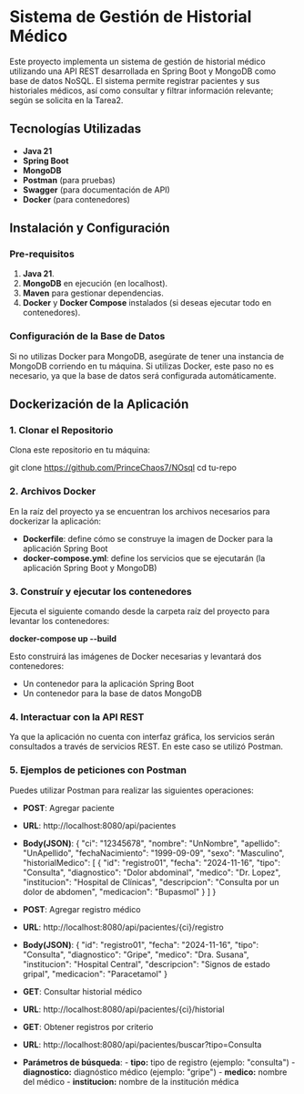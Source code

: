 # Sistema de Gestión de Historial Médico

Este proyecto implementa un sistema de gestión de historial médico utilizando una API REST desarrollada en Spring Boot y MongoDB como base de datos NoSQL. El sistema permite registrar pacientes y sus historiales médicos, así como consultar y filtrar información relevante; según se solicita en la Tarea2.

## Tecnologías Utilizadas

- **Java 21**
- **Spring Boot**
- **MongoDB**
- **Postman** (para pruebas)
- **Swagger** (para documentación de API)
- **Docker** (para contenedores)

## Instalación y Configuración

### Pre-requisitos

1. **Java 21**.
2. **MongoDB** en ejecución (en localhost).
3. **Maven** para gestionar dependencias.
4. **Docker** y **Docker Compose** instalados (si deseas ejecutar todo en contenedores).

### Configuración de la Base de Datos

Si no utilizas Docker para MongoDB, asegúrate de tener una instancia de MongoDB corriendo en tu máquina. Si utilizas Docker, este paso no es necesario, ya que la base de datos será configurada automáticamente.

## Dockerización de la Aplicación

### 1. Clonar el Repositorio

Clona este repositorio en tu máquina:

git clone https://github.com/PrinceChaos7/NOsql
cd tu-repo

### 2. Archivos Docker

En la raíz del proyecto ya se encuentran los archivos necesarios para dockerizar la aplicación:

- **Dockerfile**: define cómo se construye la imagen de Docker para la aplicación Spring Boot
- **docker-compose.yml**: define los servicios que se ejecutarán (la aplicación Spring Boot y MongoDB)

### 3. Construír y ejecutar los contenedores

Ejecuta el siguiente comando desde la carpeta raíz del proyecto para levantar los contenedores:

**docker-compose up --build**

Esto construirá las imágenes de Docker necesarias y levantará dos contenedores:

- Un contenedor para la aplicación Spring Boot
- Un contenedor para la base de datos MongoDB

### 4. Interactuar con la API REST

Ya que la aplicación no cuenta con interfaz gráfica, los servicios serán consultados a través de servicios REST.
En este caso se utilizó Postman.

### 5. Ejemplos de peticiones con Postman

Puedes utilizar Postman para realizar las siguientes operaciones:

- **POST**: Agregar paciente

- **URL**: http://localhost:8080/api/pacientes
- **Body(JSON)**:
				{
					"ci": "12345678",
					"nombre": "UnNombre",
					"apellido": "UnApellido",
					"fechaNacimiento": "1999-09-09",
					"sexo": "Masculino",
					"historialMedico": [
					{
						"id": "registro01",
						"fecha": "2024-11-16", 
						"tipo": "Consulta",
						"diagnostico": "Dolor abdominal",
						"medico": "Dr. Lopez",
						"institucion": "Hospital de Clínicas",
						"descripcion": "Consulta por un dolor de abdomen",
						"medicacion": "Bupasmol"
					}
					]
				}
				
- **POST**: Agregar registro médico

- **URL**: http://localhost:8080/api/pacientes/{ci}/registro
- **Body(JSON)**:
				{
					"id": "registro01",
					"fecha": "2024-11-16",
					"tipo": "Consulta",
					"diagnostico": "Gripe",
					"medico": "Dra. Susana",
					"institucion": "Hospital Central",
					"descripcion": "Signos de estado gripal",
					"medicacion": "Paracetamol"
				}
				
- **GET**: Consultar historial médico

- **URL**: http://localhost:8080/api/pacientes/{ci}/historial

- **GET**: Obtener registros por criterio

- **URL**: http://localhost:8080/api/pacientes/buscar?tipo=Consulta
- **Parámetros de búsqueda**:
							- **tipo:** tipo de registro (ejemplo: "consulta")
							- **diagnostico:** diagnóstico médico (ejemplo: "gripe")
							- **medico:** nombre del médico
							- **institucion:** nombre de la institución médica
							